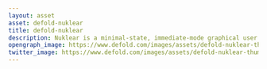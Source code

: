 ```yaml
---
layout: asset
asset: defold-nuklear
title: defold-nuklear
description: Nuklear is a minimal-state, immediate-mode graphical user interface toolkit.
opengraph_image: https://www.defold.com/images/assets/defold-nuklear-thumb.png
twitter_image: https://www.defold.com/images/assets/defold-nuklear-thumb.png
---
```

